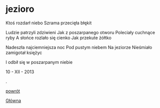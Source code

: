 # jezioro

Ktoś rozdarł niebo
Szrama przecięła błękit

Ludzie patrzyli zdziwieni
Jak z poszarpanego otworu
Poleciały cuchnące ryby
A słońce rozlało się cienko
Jak przekute żółtko

Nadeszła najciemniejsza noc
Pod pustym niebem
Na jeziorze 
Nieśmiało zamigotał księżyc

I odbił się w poszarpanym niebie



10 - XII - 2013



.

[powrót](krotkie.html)

[Główna](../index.html)

